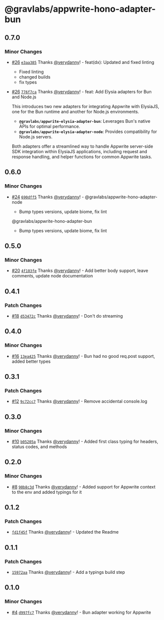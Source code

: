 # @gravlabs/appwrite-hono-adapter-bun

## 0.7.0

### Minor Changes

- [#26](https://github.com/verydanny/appwrite-adapters/pull/26) [`e3aa385`](https://github.com/verydanny/appwrite-adapters/commit/e3aa38551d2e27d6baaf23f8ce9f01f7b6269b4c) Thanks [@verydanny](https://github.com/verydanny)! - feat(dx): Updated and fixed linting

  - Fixed linting
  - changed builds
  - fix types

- [#26](https://github.com/verydanny/appwrite-adapters/pull/26) [`776f7ca`](https://github.com/verydanny/appwrite-adapters/commit/776f7cae71186284c6af834deeb660936cf663a9) Thanks [@verydanny](https://github.com/verydanny)! - feat: Add Elysia adapters for Bun and Node.js

  This introduces two new adapters for integrating Appwrite with ElysiaJS, one for the Bun runtime and another for Node.js environments.

  - **`@gravlabs/appwrite-elysia-adapter-bun`**: Leverages Bun's native APIs for optimal performance.
  - **`@gravlabs/appwrite-elysia-adapter-node`**: Provides compatibility for Node.js servers.

  Both adapters offer a streamlined way to handle Appwrite server-side SDK integration within ElysiaJS applications, including request and response handling, and helper functions for common Appwrite tasks.

## 0.6.0

### Minor Changes

- [#24](https://github.com/verydanny/appwrite-adapters/pull/24) [`690dff5`](https://github.com/verydanny/appwrite-adapters/commit/690dff56378ee86f2b6110474418d68a87cae93e) Thanks [@verydanny](https://github.com/verydanny)! - @gravlabs/appwrite-hono-adapter-node

  - Bump types versions, update biome, fix lint

  @gravlabs/appwrite-hono-adapter-bun

  - Bump types versions, update biome, fix lint

## 0.5.0

### Minor Changes

- [#20](https://github.com/verydanny/appwrite-adapters/pull/20) [`4f103fe`](https://github.com/verydanny/appwrite-adapters/commit/4f103fec5006d40534a88a0eb5b710c1345bf3c3) Thanks [@verydanny](https://github.com/verydanny)! - Add better body support, leave comments, update node documentation

## 0.4.1

### Patch Changes

- [#18](https://github.com/verydanny/appwrite-adapters/pull/18) [`d53472c`](https://github.com/verydanny/appwrite-adapters/commit/d53472c76f33a5bf2b335b9bd04432f8626be639) Thanks [@verydanny](https://github.com/verydanny)! - Don't do streaming

## 0.4.0

### Minor Changes

- [#16](https://github.com/verydanny/appwrite-adapters/pull/16) [`13ea425`](https://github.com/verydanny/appwrite-adapters/commit/13ea4253b967da88bb8811a207ac57b9b7b90ab7) Thanks [@verydanny](https://github.com/verydanny)! - Bun had no good req.post support, added better types

## 0.3.1

### Patch Changes

- [#12](https://github.com/verydanny/appwrite-adapters/pull/12) [`9c72cc7`](https://github.com/verydanny/appwrite-adapters/commit/9c72cc76b09abf6e2c07ae00db7f8863b53d3bb3) Thanks [@verydanny](https://github.com/verydanny)! - Remove accidental console.log

## 0.3.0

### Minor Changes

- [#10](https://github.com/verydanny/appwrite-adapters/pull/10) [`b05205a`](https://github.com/verydanny/appwrite-adapters/commit/b05205ad5c709d862d909f25702ded16acf1a913) Thanks [@verydanny](https://github.com/verydanny)! - Added first class typing for headers, status codes, and methods

## 0.2.0

### Minor Changes

- [#8](https://github.com/verydanny/appwrite-adapters/pull/8) [`90b8c3d`](https://github.com/verydanny/appwrite-adapters/commit/90b8c3d02d7837b4bd3548ca7237092d2bcf32ac) Thanks [@verydanny](https://github.com/verydanny)! - Added support for Appwrite context to the env and added typings for it

## 0.1.2

### Patch Changes

- [`fd1f45f`](https://github.com/verydanny/appwrite-adapters/commit/fd1f45f455147e4c15c1883dbfd0159d59873b9d) Thanks [@verydanny](https://github.com/verydanny)! - Updated the Readme

## 0.1.1

### Patch Changes

- [`15972aa`](https://github.com/verydanny/appwrite-adapters/commit/15972aa77608ffa2fd1b0008b484401f57f83a82) Thanks [@verydanny](https://github.com/verydanny)! - Add a typings build step

## 0.1.0

### Minor Changes

- [#4](https://github.com/verydanny/appwrite-adapters/pull/4) [`d997fc7`](https://github.com/verydanny/appwrite-adapters/commit/d997fc7e8c94ca1655905c96dc270f77dffd6f6f) Thanks [@verydanny](https://github.com/verydanny)! - Bun adapter working for Appwrite
